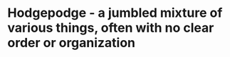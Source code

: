 Hodgepodge - a jumbled mixture of various things, often with no clear order or organization
===========================================================================================
